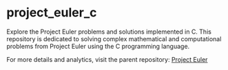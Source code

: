 # project_euler_c

Explore the Project Euler problems and solutions implemented in C. This repository is dedicated to solving complex mathematical and computational problems from Project Euler using the C programming language.

For more details and analytics, visit the parent repository: [Project Euler](https://github.com/wintero92/project_euler.git)
